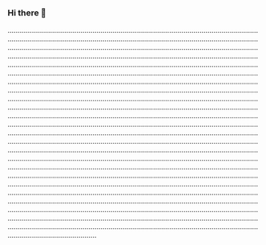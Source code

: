 ### Hi there 👋

............................................................................................................................................................................................................................................................................................................................................................................................................................................................................................................................................................................................................................................................................................................................................................................................................................................................................................................................................................................................................................................................................................................................................................................................................................................................................................................................................................................................................................................................................................................................................................................................................................................................................................................................................................................................................................................................................................................................................................................................................................................................................................................................................................................................................................................................................................................................................................................................................................................................................................................................................................................................................................................................................................................................................................................................................................................................................................................................................................................................................................................................................................................................................